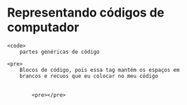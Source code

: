 # Representando códigos de computador

    <code>
        partes genéricas de código

    <pre>
        Blocos de código, pois essa tag mantém os espaços em 
        brancos e recuos que eu colocar no meu código



<pre>
    <code>
        &lt;pre>&lt;/pre>
    </code>
</pre>

